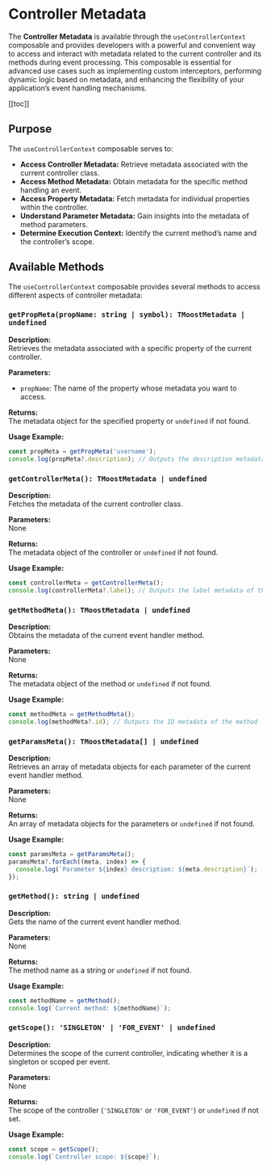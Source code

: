 # Controller Metadata

The **Controller Metadata** is available through the `useControllerContext` composable and provides developers with a powerful and convenient way to access and interact with metadata related to the current controller and its methods during event processing. This composable is essential for advanced use cases such as implementing custom interceptors, performing dynamic logic based on metadata, and enhancing the flexibility of your application’s event handling mechanisms.

[[toc]]

## Purpose

The `useControllerContext` composable serves to:

- **Access Controller Metadata:** Retrieve metadata associated with the current controller class.
- **Access Method Metadata:** Obtain metadata for the specific method handling an event.
- **Access Property Metadata:** Fetch metadata for individual properties within the controller.
- **Understand Parameter Metadata:** Gain insights into the metadata of method parameters.
- **Determine Execution Context:** Identify the current method’s name and the controller’s scope.

## Available Methods

The `useControllerContext` composable provides several methods to access different aspects of controller metadata:

### `getPropMeta(propName: string | symbol): TMoostMetadata | undefined`

**Description:**  
Retrieves the metadata associated with a specific property of the current controller.

**Parameters:**

- `propName`: The name of the property whose metadata you want to access.

**Returns:**  
The metadata object for the specified property or `undefined` if not found.

**Usage Example:**

```ts
const propMeta = getPropMeta('username');
console.log(propMeta?.description); // Outputs the description metadata of the 'username' property
```

### `getControllerMeta(): TMoostMetadata | undefined`

**Description:**  
Fetches the metadata of the current controller class.

**Parameters:**  
None

**Returns:**  
The metadata object of the controller or `undefined` if not found.

**Usage Example:**

```ts
const controllerMeta = getControllerMeta();
console.log(controllerMeta?.label); // Outputs the label metadata of the controller
```

### `getMethodMeta(): TMoostMetadata | undefined`

**Description:**  
Obtains the metadata of the current event handler method.

**Parameters:**  
None

**Returns:**  
The metadata object of the method or `undefined` if not found.

**Usage Example:**

```ts
const methodMeta = getMethodMeta();
console.log(methodMeta?.id); // Outputs the ID metadata of the method
```

### `getParamsMeta(): TMoostMetadata[] | undefined`

**Description:**  
Retrieves an array of metadata objects for each parameter of the current event handler method.

**Parameters:**  
None

**Returns:**  
An array of metadata objects for the parameters or `undefined` if not found.

**Usage Example:**

```ts
const paramsMeta = getParamsMeta();
paramsMeta?.forEach((meta, index) => {
  console.log(`Parameter ${index} description: ${meta.description}`);
});
```

### `getMethod(): string | undefined`

**Description:**  
Gets the name of the current event handler method.

**Parameters:**  
None

**Returns:**  
The method name as a string or `undefined` if not found.

**Usage Example:**

```ts
const methodName = getMethod();
console.log(`Current method: ${methodName}`);
```

### `getScope(): 'SINGLETON' | 'FOR_EVENT' | undefined`

**Description:**  
Determines the scope of the current controller, indicating whether it is a singleton or scoped per event.

**Parameters:**  
None

**Returns:**  
The scope of the controller (`'SINGLETON'` or `'FOR_EVENT'`) or `undefined` if not set.

**Usage Example:**

```ts
const scope = getScope();
console.log(`Controller scope: ${scope}`);
```
